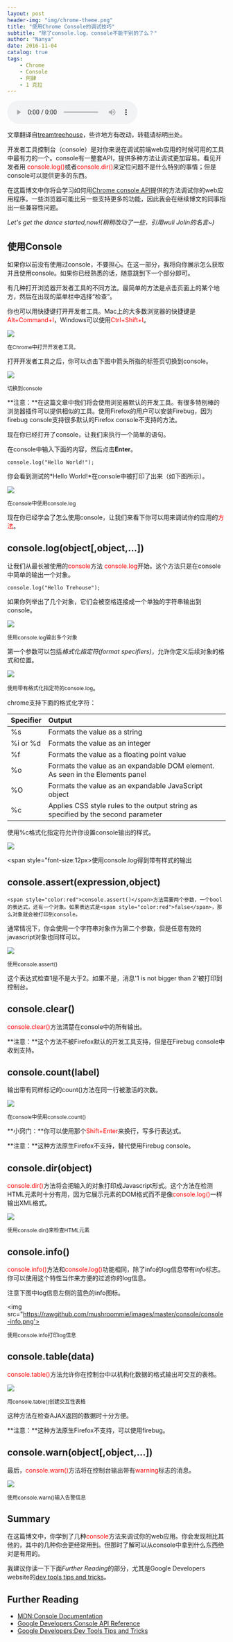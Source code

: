 ```yaml
---
layout: post
header-img: "img/chrome-theme.png"
title: "使用Chrome Console的调试技巧"
subtitle: "除了console.log，console不能干别的了么？"
author: "Nanya"
date: 2016-11-04
catalog: true
tags:
    - Chrome
    - Console
    - 阿肆
    - 1 克拉
---
```


<audio autoplay="true" controls src="https://rawgithub.com/mushroommie/loved-songs/master/Tanya-1-Carat.mp3"></audio>

文章翻译自[treamtreehouse](http://blog.teamtreehouse.com/mastering-developer-tools-console)，些许地方有改动，转载请标明出处。

开发者工具控制台（console）是对你来说在调试前端web应用的时候可用的工具中最有力的一个。console有一整套API，提供多种方法让调试更加容易。看见开发者用
<span style="color:red">console.log()</span>或者<span style="color:red">console.dir()</span>来定位问题不是什么特别的事情；但是console可以提供更多的东西。

在这篇博文中你将会学习如何用[Chrome console API](https://developers.google.com/web/tools/chrome-devtools/console/console-reference)提供的方法调试你的web应用程序。一些浏览器可能比另一些支持更多的功能，因此我会在继续博文的同事指出一些兼容性问题。

*Let's get the dance started,now!(稍稍改动了一些，引用wuli Jolin的名言~)*

## 使用Console

如果你以前没有使用过console，不要担心。在这一部分，我将向你展示怎么获取并且使用console。如果你已经熟悉的话，随意跳到下一个部分即可。

有几种打开浏览器开发者工具的不同方法。最简单的方法是点击页面上的某个地方，然后在出现的菜单栏中选择“检查”。

你也可以用快捷键打开开发者工具。Mac上的大多数浏览器的快捷键是<span style=
"color:red">Alt+Command+I</span>，Windows可以使用<span style="color:red">Ctrl+Shift+I</span>。

<img src="https://rawgithub.com/mushroommie/images/master/console/open-console.png">

<span style="font-size:12px">在Chrome中打开开发者工具。</span>

打开开发者工具之后，你可以点击下图中箭头所指的标签页切换到console。

<img src="https://rawgithub.com/mushroommie/images/master/console/change-to-console.png">

<span style="font-size:12px">切换到console</span>

**注意：**在这篇文章中我们将会使用浏览器默认的开发工具。有很多特别棒的浏览器插件可以提供相似的工具。使用Firefox的用户可以安装Firebug，因为firebug console支持很多默认的Firefox console不支持的方法。

现在你已经打开了console，让我们来执行一个简单的语句。

在console中输入下面的内容，然后点击**Enter**。

	console.log("Hello World!");

你会看到测试的*Hello World!*在console中被打印了出来（如下图所示）。

<img src="https://rawgithub.com/mushroommie/images/master/console/hello-world.png">

<span style="font-size:12px">在console中使用console.log</span>

现在你已经学会了怎么使用console，让我们来看下你可以用来调试你的应用的<span style="color:red">方法</span>。

## console.log(object[,object,...])

让我们从最长被使用的<span style="color:red">console</span>方法
<span style="color:red">console.log</span>开始。这个方法只是在console中简单的输出一个对象。

	console.log("Hello Trehouse");

如果你列举出了几个对象，它们会被空格连接成一个单独的字符串输出到console。

<img src="https://rawgithub.com/mushroommie/images/master/console/console-log.png">

<span style="font-size:12px">使用console.log输出多个对象</span>

第一个参数可以包括*格式化指定符(format specifiers)*，允许你定义后续对象的格式和位置。

<img src="https://rawgithub.com/mushroommie/images/master/console/console-log-1">

<span style="font-size:12px">使用带有格式化指定符的console.log</span>。


chrome支持下面的格式化字符：

<table>
<thead>
<tr>
<th>Specifier</th>
<th align="left">Output</th>
</tr>
</thead>
<tbody>
<tr>
<td>%s</td>
<td align="left">Formats the value as a string</td>
</tr>
<tr>
<td>%i or %d</td>
<td align="left">Formats the value as an integer</td>
</tr>
<tr>
<td>%f</td>
<td align="left">Formats the value as a floating point value</td>
</tr>
<tr>
<td>%o</td>
<td align="left">Formats the value as an expandable DOM element. As seen in the Elements panel</td>
</tr>
<tr>
<td>%O</td>
<td align="left">Formats the value as an expandable JavaScript object</td>
</tr>
<tr>
<td>%c</td>
<td align="left">Applies CSS style rules to the output string as specified by the second parameter</td>
</tr>
</tbody>
</table>

使用%c格式化指定符允许你设置console输出的样式。

<img src="https://rawgithub.com/mushroommie/images/master/console/console-log-2.png">

<span style="font-size:12px>使用console.log得到带有样式的输出</span>

## console.assert(expression,object)

    <span style="color:red">console.assert()</span>方法需要两个参数，一个bool的表达式，还有一个对象。如果表达式是<span style="color:red">false</span>，那么对象就会被打印到console。

通常情况下，你会使用一个字符串对象作为第二个参数，但是任意有效的javascript对象也同样可以。

<img src="https://rawgithub.com/mushroommie/images/master/console/console-assert.png">

<span style="font-size:12px">使用console.assert()</span>

这个表达式检查1是不是大于2。如果不是，消息'1 is not bigger than 2'被打印到控制台。

## console.clear()

<span style="color:red">console.clear()</span>方法清楚在console中的所有输出。

**注意：**这个方法不被Firefox默认的开发工具支持，但是在Firebug console中收到支持。

## console.count(label)

输出带有同样标记的count()方法在同一行被激活的次数。

<img src="https://rawgithub.com/mushroommie/images/master/console/console-count.png">

<span style="font-size:12px">在console中使用console.count()</span>

**小窍门：**你可以使用那个<span style="color:red">Shift+Enter</span>来换行，写多行表达式。

**注意：**这种方法原生Firefox不支持，替代使用Firebug console。

## console.dir(object)

<span style="color:red">console.dir()</span>方法将会把输入的对象打印成Javascript形式。这个方法在检测HTML元素时十分有用，因为它展示元素的DOM格式而不是像<span style="color:red">console.log()</span>一样输出XML格式。

<img src="https://rawgithub.com/mushroommie/images/master/console/console-dir.png">

<span style="font-size:12px">使用console.dir()来检查HTML元素</span>

## console.info()

<span style="color:red">console.info()</span>方法和<span style="color:red">console.log()</span>功能相同，除了info的log信息带有*info*标志。你可以使用这个特性当作来方便的过滤你的log信息。

注意下图中log信息左侧的蓝色的info图标。

<img src="https://rawgithub.com/mushroommie/images/master/console/console-info.png'>

<span style="font-size:12px">使用console.info打印log信息</span>

## console.table(data)

<span style="color:red">console.table()</span>方法允许你在控制台中以机构化数据的格式输出可交互的表格。

<img src="https://rawgithub.com/mushroommie/images/master/console/console-table.png">

<span style="font-size:12px">用console.table()创建交互性表格</span>

这种方法在检查AJAX返回的数据时十分方便。

**注意：**这种方法原生Firefox不支持，可以使用firebug。

## console.warn(object[,object,...])

最后，<span style="color:red">console.warn()</span>方法将在控制台输出带有<span style="color:red">warning</span>标志的消息。

<img src="https://rawgithub.com/mushroommie/images/master/console/console-warning.png">

<span style="font-size:12px">使用console.warn()输入告警信息</span>

## Summary

在这篇博文中，你学到了几种<span style="color:red">console</span>方法来调试你的web应用。你会发现相比其他的，其中的几种你会更经常用到。但那时了解可以从console中拿到什么东西绝对是有用的。

我建议你读一下下面*Further Reading*的部分，尤其是Google Developers website的[dev tools tips and tricks](https://developers.google.com/chrome-developer-tools/docs/tips-and-tricks)。

## Further Reading

- [MDN:Console Documentation](https://developer.mozilla.org/en-US/docs/Web/API/console)
- [Google Developers:Console API Reference](https://developers.google.com/chrome-developer-tools/docs/console-api)
- [Google Developers:Dev Tools Tips and Tricks](https://developers.google.com/chrome-developer-tools/docs/tips-and-tricks)










































